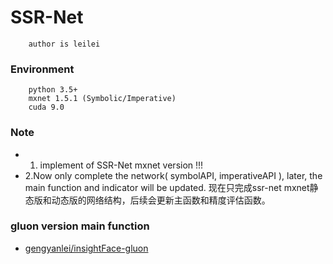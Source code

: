 # SSR-Net
```
    author is leilei
```

### Environment
```
    python 3.5+
    mxnet 1.5.1 (Symbolic/Imperative)
    cuda 9.0
```

### Note
+ 1. implement of SSR-Net mxnet version !!!
+ 2.Now only complete the network( symbolAPI, imperativeAPI ), later, the main function and indicator will be updated.
    现在只完成ssr-net mxnet静态版和动态版的网络结构，后续会更新主函数和精度评估函数。

### gluon version main function
+ [gengyanlei/insightFace-gluon](https://github.com/gengyanlei/insightFace-gluon)

